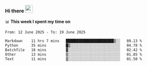 ### Hi there <a href="https://www.gautamkrishnar.com/"><img src="https://media.giphy.com/media/hvRJCLFzcasrR4ia7z/giphy.gif" width="25px"></a>

📊 **This week I spent my time on**

<!--START_SECTION:waka-->

```txt
From: 12 June 2025 - To: 19 June 2025

Markdown    11 hrs 7 mins   ██████████████████████▒░░   89.13 %
Python      35 mins         █▒░░░░░░░░░░░░░░░░░░░░░░░   04.78 %
Batchfile   18 mins         ▓░░░░░░░░░░░░░░░░░░░░░░░░   02.42 %
Other       13 mins         ▒░░░░░░░░░░░░░░░░░░░░░░░░   01.85 %
Text        11 mins         ▒░░░░░░░░░░░░░░░░░░░░░░░░   01.50 %
```

<!--END_SECTION:waka-->
